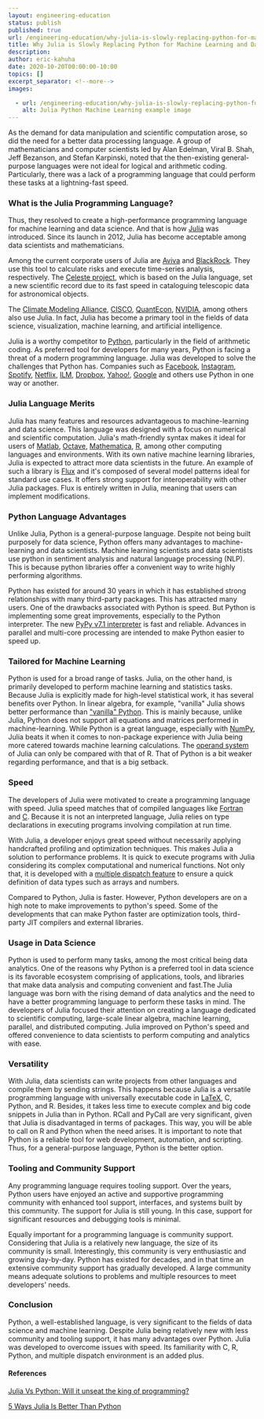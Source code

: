 ```yaml
---
layout: engineering-education
status: publish
published: true
url: /engineering-education/why-julia-is-slowly-replacing-python-for-machine-learning-and-data-science/
title: Why Julia is Slowly Replacing Python for Machine Learning and Data Science
description:
author: eric-kahuha
date: 2020-10-20T00:00:00-10:00
topics: []
excerpt_separator: <!--more-->
images:

  - url: /engineering-education/why-julia-is-slowly-replacing-python-for-machine-learning-and-data-science/hero.jpg
    alt: Julia Python Machine Learning example image
---
```

As the demand for data manipulation and scientific computation arose, so did the need for a better data processing language. A group of mathematicians and computer scientists led by Alan Edelman, Viral B. Shah, Jeff Bezanson, and Stefan Karpinski, noted that the then-existing general-purpose languages were not ideal for logical and arithmetic coding. Particularly, there was a lack of a programming language that could perform these tasks at a lightning-fast speed.
<!--more-->
### What is the Julia Programming Language?
Thus, they resolved to create a high-performance programming language for machine learning and data science. And that is how [Julia](https://julialang.org/) was introduced. Since its launch in 2012, Julia has become acceptable among data scientists and mathematicians.

Among the current corporate users of Julia are [Aviva](https://www.aviva.com/) and [BlackRock](https://www.blackrock.com/corporate). They use this tool to calculate risks and execute time-series analysis, respectively. The [Celeste project](https://juliacomputing.com/case-studies/celeste/), which is based on the Julia language, set a new scientific record due to its fast speed in cataloguing telescopic data for astronomical objects.

The [Climate Modeling Alliance](https://clima.caltech.edu/), [CISCO](https://www.cisco.com/), [QuantEcon](https://quantecon.org/), [NVIDIA](https://www.nvidia.com/en-us/), among others also use Julia. In fact, Julia has become a primary tool in the fields of data science, visualization, machine learning, and artificial intelligence.

Julia is a worthy competitor to [Python](https://www.python.org/), particularly in the field of arithmetic coding. As preferred tool for developers for many years, Python is facing a threat of a modern programming language. Julia was developed to solve the challenges that Python has. Companies such as [Facebook](https://www.facebook.com/), [Instagram](https://www.instagram.com/?hl=en), [Spotify](https://www.spotify.com/), [Netflix](https://www.netflix.com/), [ILM](https://www.ilm.com/), [Dropbox](https://www.dropbox.com/), [Yahoo!](https://mail.yahoo.com/), [Google](https://google.com/) and others use Python in one way or another.

### Julia Language Merits
Julia has many features and resources advantageous to machine-learning and data science. This language was designed with a focus on numerical and scientific computation. Julia's math-friendly syntax makes it ideal for users of [Matlab](https://www.mathworks.com/products/matlab.html), [Octave](https://www.gnu.org/software/octave/about), [Mathematica](https://www.mathematica.org/), [R](https://www.r-project.org/), among other computing languages and environments. With its own native machine learning libraries, Julia is expected to attract more data scientists in the future. An example of such a library is [Flux](https://fluxml.ai/) and it's composed of several model patterns ideal for standard use cases. It offers strong support for interoperability with other Julia packages. Flux is entirely written in Julia, meaning that users can implement modifications.

### Python Language Advantages
Unlike Julia, Python is a general-purpose language. Despite not being built purposely for data science, Python offers many advantages to machine-learning and data scientists. Machine learning scientists and data scientists use python in sentiment analysis and natural language processing (NLP). This is because python libraries offer a convenient way to write highly performing algorithms. 

Python has existed for around 30 years in which it has established strong relationships with many third-party packages. This has attracted many users. One of the drawbacks associated with Python is speed. But Python is implementing some great improvements, especially to the Python interpreter. The new [PyPy v7.1 interpreter](https://doc.pypy.org/en/latest/release-v7.1.0.html) is fast and reliable. Advances in parallel and multi-core processing are intended to make Python easier to speed up.

### Tailored for Machine Learning
Python is used for a broad range of tasks. Julia, on the other hand, is primarily developed to perform machine learning and statistics tasks. Because Julia is explicitly made for high-level statistical work, it has several benefits over Python. In linear algebra, for example, "vanilla" Julia shows better performance than ["vanilla" Python](https://pypi.org/project/vanilla/). This is mainly because, unlike Julia, Python does not support all equations and matrices performed in machine-learning. While Python is a great language, especially with [NumPy](https://numpy.org/), Julia beats it when it comes to non-package experience with Julia being more catered towards machine learning calculations. The [operand system](https://docs.julialang.org/en/v1/base/math/) of Julia can only be compared with that of R. That of Python is a bit weaker regarding performance, and that is a big setback.

### Speed
The developers of Julia were motivated to create a programming language with speed. Julia speed matches that of compiled languages like [Fortran](https://www.fortran.com/) and [C](https://www.learn-c.org/). Because it is not an interpreted language, Julia relies on type declarations in executing programs involving compilation at run time.

With Julia, a developer enjoys great speed without necessarily applying handcrafted profiling and optimization techniques. This makes Julia a solution to performance problems. It is quick to execute programs with Julia considering its complex computational and numerical functions. Not only that, it is developed with a [multiple dispatch feature](https://discourse.julialang.org/t/why-is-multiple-dispatch-a-feature/31101#:~:text=Multiple%20dispatch%20in%20Julia%20allows,your%20new%20type%20is%20an) to ensure a quick definition of data types such as arrays and numbers.

Compared to Python, Julia is faster. However, Python developers are on a high note to make improvements to python's speed. Some of the developments that can make Python faster are optimization tools, third-party JIT compilers and external libraries.

### Usage in Data Science
Python is used to perform many tasks, among the most critical being data analytics. One of the reasons why Python is a preferred tool in data science is its favorable ecosystem comprising of applications, tools, and libraries that make data analysis and computing convenient and fast.The Julia language was born with the rising demand of data analytics and the need to have a better programming language to perform these tasks in mind. The developers of Julia focused their attention on creating a language dedicated to scientific computing, large-scale linear algebra, machine learning, parallel, and distributed computing. Julia improved on Python's speed and offered convenience to data scientists to perform computing and analytics with ease.

### Versatility
With Julia, data scientists can write projects from other languages and compile them by sending strings. This happens because Julia is a versatile programming language with universally executable code in [LaTeX](https://www.latex-project.org/), C, Python, and R. Besides, it takes less time to execute complex and big code snippets in Julia than in Python. RCall and PyCall are very significant, given that Julia is disadvantaged in terms of packages. This way, you will be able to call on R and Python when the need arises. It is important to note that Python is a reliable tool for web development, automation, and scripting. Thus, for a general-purpose language, Python is the better option.

### Tooling and Community Support
Any programming language requires tooling support. Over the years, Python users have enjoyed an active and supportive programming community with enhanced tool support, interfaces, and systems built by this community. The support for Julia is still young. In this case, support for significant resources and debugging tools is minimal.

Equally important for a programming language is community support. Considering that Julia is a relatively new language, the size of its community is small. Interestingly, this community is very enthusiastic and growing day-by-day. Python has existed for decades, and in that time an extensive community support has gradually developed. A large community means adequate solutions to problems and multiple resources to meet developers' needs.

### Conclusion
Python, a well-established language, is very significant to the fields of data science and machine learning. Despite Julia being relatively new with less community and tooling support, it has many advantages over Python. Julia was developed to overcome issues with speed. Its familiarity with C, R, Python, and multiple dispatch environment is an added plus.

#### References

[Julia Vs Python: Will it unseat the king of programming?](https://theiotmagazine.com/julia-vs-python-will-it-unseat-the-king-of-programming-8220e4cd2e0a)

[5 Ways Julia Is Better Than Python](https://towardsdatascience.com/5-ways-julia-is-better-than-python-334cc66d64ae)
